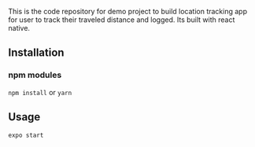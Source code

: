 This is the code repository for demo project to build location tracking app for user to track their traveled distance and logged. Its built with react native. 
## Installation
### npm modules
```npm install```
or
```yarn```

## Usage
```expo start```
